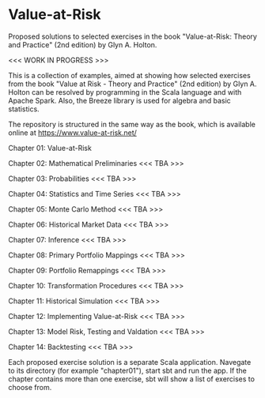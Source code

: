 # Value-at-Risk
Proposed solutions to selected exercises in the book "Value-at-Risk: Theory and
Practice" (2nd edition) by Glyn A. Holton.

<<< WORK IN PROGRESS >>>

This is a collection of examples, aimed at showing how selected exercises from
the book "Value at Risk - Theory and Practice" (2nd edition) by Glyn A. Holton
can be resolved by programming in the Scala language and with Apache Spark.
Also, the Breeze library is used for algebra and basic statistics.

The repository is structured in the same way as the book, which is available
online at https://www.value-at-risk.net/

  Chapter 01: Value-at-Risk
  
  Chapter 02: Mathematical Preliminaries <<< TBA >>>
  
  Chapter 03: Probabilities <<< TBA >>>

  Chapter 04: Statistics and Time Series <<< TBA >>>

  Chapter 05: Monte Carlo Method <<< TBA >>>

  Chapter 06: Historical Market Data <<< TBA >>>

  Chapter 07: Inference <<< TBA >>>

  Chapter 08: Primary Portfolio Mappings <<< TBA >>>

  Chapter 09: Portfolio Remappings <<< TBA >>>

  Chapter 10: Transformation Procedures <<< TBA >>>

  Chapter 11: Historical Simulation <<< TBA >>>

  Chapter 12: Implementing Value-at-Risk <<< TBA >>>

  Chapter 13: Model Risk, Testing and Valdation <<< TBA >>>

  Chapter 14: Backtesting <<< TBA >>>

Each proposed exercise solution is a separate Scala application. Navegate to its
directory (for example "chapter01"), start sbt and run the app. If the chapter
contains more than one exercise, sbt will show a list of exercises to choose
from. 
